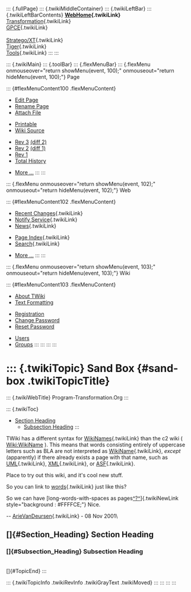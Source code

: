 ::: {.fullPage}
::: {.twikiMiddleContainer}
::: {.twikiLeftBar}
::: {.twikiLeftBarContents}
**[WebHome](WebHome){.twikiLink}**\
[Transformation](../Transform/WebHome){.twikiLink}\
[GPCE](../Gpce/WebHome){.twikiLink}\
\
[Stratego/XT](../Stratego/WebHome){.twikiLink}\
[Tiger](../Tiger/WebHome){.twikiLink}\
[Tools](../Tools/WebHome){.twikiLink}
:::
:::

::: {.twikiMain}
::: {.toolBar}
::: {.flexMenuBar}
::: {.flexMenu onmouseover="return showMenu(event, 100);" onmouseout="return hideMenu(event, 100);"}
Page

::: {#flexMenuContent100 .flexMenuContent}
-   [Edit
    Page](http://www.program-transformation.org/edit/Main/SandBox?t=1536826815)
-   [Rename
    Page](http://www.program-transformation.org/rename/Main/SandBox)
-   [Attach
    File](http://www.program-transformation.org/attach/Main/SandBox)

<!-- -->

-   [Printable](http://www.program-transformation.org/view/Main/SandBox?skin=print.pattern)
-   [Wiki
    Source](http://www.program-transformation.org/view/Main/SandBox?skin=text&raw=on&contenttype=text/plain)

<!-- -->

-   [Rev
    3](http://www.program-transformation.org/view/Main/SandBox?rev=1.3)
    [(diff 2)](http://www.program-transformation.org/rdiff/Main/SandBox?rev1=1.3&rev2=1.2)
-   [Rev
    2](http://www.program-transformation.org/view/Main/SandBox?rev=1.2)
    [(diff 1)](http://www.program-transformation.org/rdiff/Main/SandBox?rev1=1.2&rev2=1.1)
-   [Rev
    1](http://www.program-transformation.org/view/Main/SandBox?rev=1.1)
-   [Total
    History](http://www.program-transformation.org/rdiff/Main/SandBox)

<!-- -->

-   [More
    \...](http://www.program-transformation.org/oops/Main/SandBox?template=oopsmore&param1=1.3&param2=1.3)
:::
:::

::: {.flexMenu onmouseover="return showMenu(event, 102);" onmouseout="return hideMenu(event, 102);"}
Web

::: {#flexMenuContent102 .flexMenuContent}
-   [Recent Changes](WebChanges){.twikiLink}
-   [Notify Service](WebNotify){.twikiLink}
-   [News](WebNews){.twikiLink}

<!-- -->

-   [Page Index](WebIndex){.twikiLink}
-   [Search](WebSearch){.twikiLink}

<!-- -->

-   [More
    \...](http://www.program-transformation.org/oops/Main/SandBox?template=oopsmore&param1=1.3&param2=1.3)
:::
:::

::: {.flexMenu onmouseover="return showMenu(event, 103);" onmouseout="return hideMenu(event, 103);"}
Wiki

::: {#flexMenuContent103 .flexMenuContent}
-   [About
    TWiki](http://www.program-transformation.org/view/TWiki/WebHome)
-   [Text
    Formatting](http://www.program-transformation.org/view/TWiki/TextFormattingRules)

<!-- -->

-   [Registration](http://www.program-transformation.org/view/TWiki/TWikiRegistration)
-   [Change
    Password](http://www.program-transformation.org/view/TWiki/ChangePassword)
-   [Reset
    Password](http://www.program-transformation.org/view/TWiki/ResetPassword)

<!-- -->

-   [Users](http://www.program-transformation.org/view/Main/TWikiUsers)
-   [Groups](http://www.program-transformation.org/view/Main/TWikiGroups)
:::
:::
:::
:::

::: {.twikiTopic}
Sand Box {#sand-box .twikiTopicTitle}
========

::: {.twikiWebTitle}
Program-Transformation.Org
:::

::: {.twikiToc}
-   [Section Heading](SandBox#Section_Heading)
    -   [Subsection Heading](SandBox#Subsection_Heading)
:::

TWiki has a different syntax for
[WikiNames](../TWiki/WikiName){.twikiLink} than the c2 wiki (
[Wiki:WikiName](http://c2.com/cgi/wiki?WikiName "'WikiName' on the original 'WikiWikiWeb' site")
). This means that words consisting entirely of uppercase letters such
as BLA are not interpreted as [WikiName](../TWiki/WikiName){.twikiLink},
*except* (apparently) if there already exists a page with that name,
such as [UML](../Transform/UML){.twikiLink},
[XML](../Transform/XML){.twikiLink}, or
[ASF](../Transform/ASF){.twikiLink}.

Place to try out this wiki, and it\'s cool new stuff.

So you can link to [words](Words){.twikiLink} just like this?

So we can have [long-words-with-spaces as
pages[^?^](http://www.program-transformation.org/edit/Main/Long-words-with-spacesAsPages?topicparent=Main.SandBox)]{.twikiNewLink
style="background : #FFFFCE;"} Nice.

\-- [ArieVanDeursen](ArieVanDeursen){.twikiLink} - 08 Nov 2001\

[]{#Section_Heading} Section Heading
------------------------------------

### []{#Subsection_Heading} Subsection Heading

\
[]{#TopicEnd}
:::

::: {.twikiTopicInfo .twikiRevInfo .twikiGrayText .twikiMoved}
:::
:::
:::
:::
